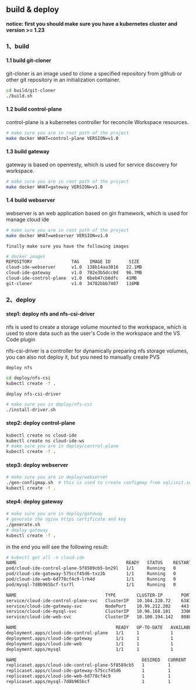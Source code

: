 ## build & deploy

**notice: first you should make sure you have a kubernetes cluster and version >= 1.23**

### 1、build

#### 1.1 build git-cloner
git-cloner is an image used to clone a specified repository from github or other git repository in an initialization container.
```sh
cd build/git-cloner
./build.sh
```

#### 1.2 build control-plane
control-plane is a kubernetes controller for reconcile Workspace resources.

```sh
# make sure you are in root path of the project
make docker WHAT=control-plane VERSION=v1.0   
```

#### 1.3 build gateway
gateway is based on openresty, which is used for service discovery for workspace.

```sh
# make sure you are in root path of the project
make docker WHAT=gateway VERSION=v1.0   
```

#### 1.4 build webserver
webserver is an web application based on gin framework, which is used for manage cloud ide

```sh
# make sure you are in root path of the project
make docker WHAT=webserver VERSION=v1.0   
```

`finally make sure you have the following images`
```sh
# docker images
REPOSITORY               TAG    IMAGE ID       SIZE
cloud-ide-webserver      v1.0  138b14aa3016   22.1MB
cloud-ide-gateway        v1.0  702e3b5dcc0d   96.7MB
cloud-ide-control-plane  v1.0  6beb47cb6dfc   41MB
git-cloner               v1.0  34782bbb7407   116MB
```

### 2、deploy

#### step1: deploy nfs and nfs-csi-driver
nfs is used to create a storage volume mounted to the workspace, which is used to store data such as the user's Code in the workspace and the VS Code plugin

nfs-csi-driver is a controller for dynamically preparing nfs storage volumes, you can also not deploy it, but you need to manually create PVS

`deploy nfs`
```sh
cd deploy/nfs-csi
kubectl create -f .
```
`deploy nfs-csi-driver`
```sh
# make sure you in deploy/nfs-csi
./install-driver.sh
```

#### step2: deploy control-plane
```sh
kubectl create ns cloud-ide
kubectl create ns cloud-ide-ws
# make sure you are in deploy/control-plane 
kubectl create -f .
```

#### step3: deploy webserver
```sh
# make sure you are in deploy/webserver
./gen-configmap.sh  # this is used to create configmap from sql/init.sql
kubectl create -f .
```

#### step4: deploy gateway
```sh
# make sure you are in deploy/gateway
# generate the nginx https certificate and key
./generate.sh
# deploy gateway
kubectl create -f .
```

in the end you will see the following result:
```sh
# kubectl get all -n cloud-ide
NAME                                          READY   STATUS    RESTARTS 
pod/cloud-ide-control-plane-5f8589cb5-bn29l   1/1     Running   0        
pod/cloud-ide-gateway-575ccf45d6-txz2b        1/1     Running   0        
pod/cloud-ide-web-6d778cf4c9-lrh4d            1/1     Running   0        
pod/mysql-7d8b965bcf-tsr7l                    1/1     Running   0        

NAME                                  TYPE        CLUSTER-IP       PORT(S)          
service/cloud-ide-control-plane-svc   ClusterIP   10.104.220.72    6387/TCP   
service/cloud-ide-gateway-svc         NodePort    10.99.212.202    443:30443/TCP    
service/cloud-ide-mysql-svc           ClusterIP   10.96.168.101    3306/TCP         
service/cloud-ide-web-svc             ClusterIP   10.100.194.142   8088/TCP         

NAME                                      READY   UP-TO-DATE   AVAILABLE  
deployment.apps/cloud-ide-control-plane   1/1     1            1          
deployment.apps/cloud-ide-gateway         1/1     1            1          
deployment.apps/cloud-ide-web             1/1     1            1          
deployment.apps/mysql                     1/1     1            1          

NAME                                                DESIRED   CURRENT   READY   
replicaset.apps/cloud-ide-control-plane-5f8589cb5   1         1         1       
replicaset.apps/cloud-ide-gateway-575ccf45d6        1         1         1       
replicaset.apps/cloud-ide-web-6d778cf4c9            1         1         1       
replicaset.apps/mysql-7d8b965bcf                    1         1         1       

```

